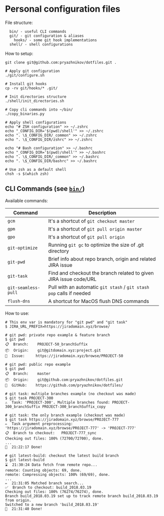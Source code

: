 # Personal configuration files

File structure:

```
  bin/ - useful CLI commands
  git/ - git configuration & aliases
    hooks/ - some git hook implementations
  shell/ - shell configurations
```

How to setup:

```shell
git clone git@github.com:pryazhnikov/dotfiles.git .

# Apply git configuration
./git/configure.sh

# Install git hooks
cp -rv git/hooks/* .git/

# Init directories structure
./shell/init_directories.sh

# Copy cli commands into ~/bin/
./copy_binaries.py

# Apply shell configurations
echo "# ZSH configuration" >> ~/.zshrc
echo "_CONFIG_DIR='$(pwd)/shell'" >> ~/.zshrc
echo ". \$_CONFIG_DIR/_common" >> ~/.zshrc
echo ". \$_CONFIG_DIR/zshrc" >> ~/.zshrc

echo "# Bash configuration" >> ~/.bashrc
echo "_CONFIG_DIR='$(pwd)/shell'" >> ~/.bashrc
echo ". \$_CONFIG_DIR/_common" >> ~/.bashrc
echo ". \$_CONFIG_DIR/bashrc" >> ~/.bashrc

# Use zsh as a default shell
chsh -s $(which zsh)
```

## CLI Commands (see [`bin/`](bin/))

Available commands:

| Command  | Description  |
| -------- | ------------ |
| `gcm`  | It's a shortcut of `git checkout master`  |
| `gpm`  | It's a shortcut of `git pull origin master`  |
| `gpo`  | It's a shortcut of `git pull origin`  |
| `git-optimize`  | Running `git gc` to optimize the size of .git directory  |
| `git-pwd`  | Brief info about repo branch, origin and related JIRA issue  |
| `git-task`  | Find and checkout the branch related to given JIRA issue code/URL  |
| `git-seamless-pull` | Pull with an automatic `git stash` / `git stash pop` calls if needed  |
| `flush-dns`  | A shortcut for MacOS flush DNS commands  |

How to use:

```shell
# This env var is mandatory for "git pwd" and "git task"
$ JIRA_URL_PREFIX=https://jiradomain.xyz/browse/

# git pwd: private repo example & feature branch
$ git pwd
📋  Branch:    PROJECT-50_branchSuffix
📦  Origin:    git@gitdomain.xyz:project.git
🔬  Issue:     https://jiradomain.xyz/browse/PROJECT-50

# git pwd: public repo example
$ git pwd
📋  Branch:    master
📦  Origin:    git@github.com:pryazhnikov/dotfiles.git
🚀  GitHub:    https://github.com/pryazhnikov/dotfiles/

# git task: multiple branches example (no checkout was made)
$ git task PROJECT-300
⚠️  Task: 'PROJECT-300'. Multiple branches found: PROJECT-300_branchSuffix PROJECT-300_branchSuffix_copy

# git task: the only branch example (checkout was made)
$ git task https://jiradomain.xyz/browse/PROJECT-777
✏️  Task argument preprocessing: 'https://jiradomain.xyz/browse/PROJECT-777' -> 'PROJECT-777'
📋  Branch to checkout:   PROJECT-777_sync
Checking out files: 100% (72700/72700), done.
...
🏁  21:22:17 Done!

# git latest-build: checkout the latest build branch
$ git latest-build
⌛️  21:30:24 Data fetch from remote repo...
remote: Counting objects: 69, done.
remote: Compressing objects: 100% (69/69), done.
...
✏️  21:31:05 Matched branch search...
✅  Branch to checkout: build_2018.03.19
Checking out files: 100% (76274/76274), done.
Branch build_2018.03.19 set up to track remote branch build_2018.03.19 from origin.
Switched to a new branch 'build_2018.03.19'
🏁  21:31:40 Done!
